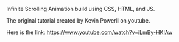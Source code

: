 Infinite Scrolling Animation build using CSS, HTML, and JS.

The original tutorial created by Kevin Powerll on youtube.

Here is the link: https://www.youtube.com/watch?v=iLmBy-HKIAw
